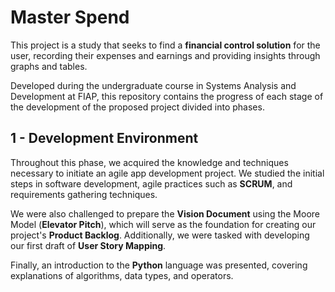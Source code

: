 # Master Spend

This project is a study that seeks to find a **financial control solution** for the user, recording their expenses and earnings and providing insights through graphs and tables.

Developed during the undergraduate course in Systems Analysis and Development at FIAP, this repository contains the progress of each stage of the development of the proposed project divided into phases.

## 1 - Development Environment

Throughout this phase, we acquired the knowledge and techniques necessary to initiate an agile app development project. We studied the initial steps in software development, agile practices such as **SCRUM**, and requirements gathering techniques.

We were also challenged to prepare the **Vision Document** using the Moore Model (**Elevator Pitch**), which will serve as the foundation for creating our project's **Product Backlog**. Additionally, we were tasked with developing our first draft of **User Story Mapping**.

Finally, an introduction to the **Python** language was presented, covering explanations of algorithms, data types, and operators.
